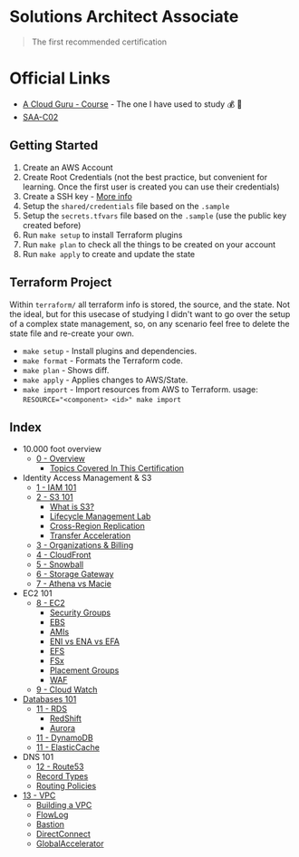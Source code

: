 # Solutions Architect Associate
> The first recommended certification

# Official Links

* [A Cloud Guru - Course](https://acloud.guru/learn/aws-certified-solutions-architect-associate) - The one I have used to study 💰 📼
* [SAA-C02](https://aws.amazon.com/certification/certified-solutions-architect-associate/)

## Getting Started

1. Create an AWS Account
1. Create Root Credentials (not the best practice, but convenient for learning. Once the first user is created you can use their credentials)
1. Create a SSH key - [More info](https://help.github.com/en/github/authenticating-to-github/generating-a-new-ssh-key-and-adding-it-to-the-ssh-agent)
1. Setup the `shared/credentials` file based on the `.sample`
1. Setup the `secrets.tfvars` file based on the `.sample` (use the public key created before)
1. Run `make setup` to install Terraform plugins
1. Run `make plan` to check all the things to be created on your account
1. Run `make apply` to create and update the state

## Terraform Project

Within `terraform/` all terraform info is stored, the source, and the state. Not the ideal, but for this usecase of studying I didn't want to go over the setup of a complex state management, so, on any scenario feel free to delete the state file and re-create your own.

* `make setup` - Install plugins and dependencies.
* `make format` - Formats the Terraform code.
* `make plan` - Shows diff.
* `make apply` - Applies changes to AWS/State.
* `make import` - Import resources from AWS to Terraform. usage: `RESOURCE="<component> <id>" make import`

## Index

* 10.000 foot overview
  * [0 - Overview](topics/00_OVERVIEW.md)
    * [Topics Covered In This Certification](topics/00_OVERVIEW.md#topics-covered-in-this-certification)
* Identity Access Management & S3
  * [1 - IAM 101](topics/01_IAM.md)
  * [2 - S3 101](topics/02_S3.md)
    * [What is S3?](topics/02_S3.md#what-is-s3?)
    * [Lifecycle Management Lab](topics/02_S3.md#lifecycle-management-lab)
    * [Cross-Region Replication](topics/02_S3.md#cross-region-replication)
    * [Transfer Acceleration](topics/02_S3.md#transfer-acceleration)
  * [3 - Organizations & Billing](topics/03_ORGANIZATIONS_AND_BILLING.md)
  * [4 - CloudFront](topics/04_CLOUD_FRONT.md)
  * [5 - Snowball](topics/05_SNOWBALL.md)
  * [6 - Storage Gateway](topics/06_STOAGE_GATEWAY.md)
  * [7 - Athena vs Macie](topics/07_ATHENA_VS_MACIE.md)
* EC2 101
  * [8 - EC2](topics/08_EC2.md)
    * [Security Groups](topics/08_EC2.md#security-groups-lab)
    * [EBS](topics/08_EC2.md#ebs)
    * [AMIs](topics/08_EC2.md#amis)
    * [ENI vs ENA vs EFA](topics/08_EC2.md#eni-vs-ena-vs-efa)
    * [EFS](topics/08_EC2.md#efs)
    * [FSx](topics/08_EC2.md#fsx)
    * [Placement Groups](topics/08_EC2.md#placement-groups)
    * [WAF](topics/08_EC2.md#waf)
  * [9 - Cloud Watch](topics/09_CLOUD_WATCH.md)
* [Databases  101](topics/11_DATABASES.md)
  * [11 - RDS](topics/11_DATABASES.md#rds)
    * [RedShift](topics/11_DATABASES.md#redshift)
    * [Aurora](topics/11_DATABASES.md#redshift)
  * [11 - DynamoDB](topics/11_DATABASES.md#dynamodb)
  * [11 - ElasticCache](topics/11_DATABASES.md#elastic-cache)
* DNS 101
  * [12 - Route53](topics/12_ROUTE53.md)
  * [Record Types](topics/12_ROUTE53.md#records)
  * [Routing Policies](topics/12_ROUTE53.md#routing-policies)
* [13 - VPC](topics/13_VPC.md)
  * [Building a VPC](topics/13_VPC.md#building-a-vpc)
  * [FlowLog](topics/13_VPC.md#flowlog)
  * [Bastion](topics/13_VPC.md#bastion)
  * [DirectConnect](topics/13_VPC.md#directconnect)
  * [GlobalAccelerator](topics/13_VPC.md#globalaccelerator)
